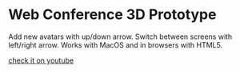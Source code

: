 # Web Conference 3D Prototype

Add new avatars with up/down arrow. Switch between screens with left/right arrow.
Works with MacOS and in browsers with HTML5.

[check it on youtube](https://www.youtube.com/embed/a-IGXSXKbxg)

